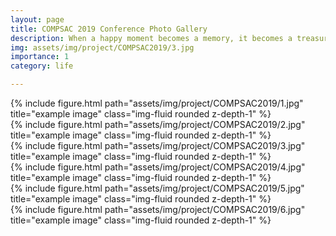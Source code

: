 ```yaml
---
layout: page
title: COMPSAC 2019 Conference Photo Gallery
description: When a happy moment becomes a memory, it becomes a treasure.
img: assets/img/project/COMPSAC2019/3.jpg
importance: 1
category: life

---
```


<div class="row">
    <div class="col-sm-12 mt-9 mt-md-0">
        {% include figure.html path="assets/img/project/COMPSAC2019/1.jpg" title="example image" class="img-fluid rounded z-depth-1" %}
    </div>
</div>

<div class="row">
    <div class="col-sm-12 mt-9 mt-md-0">
        {% include figure.html path="assets/img/project/COMPSAC2019/2.jpg" title="example image" class="img-fluid rounded z-depth-1" %}
    </div>
</div>

<div class="row">
    <div class="col-sm-12 mt-9 mt-md-0">
        {% include figure.html path="assets/img/project/COMPSAC2019/3.jpg" title="example image" class="img-fluid rounded z-depth-1" %}
    </div>
</div>

<div class="row">
    <div class="col-sm-12 mt-9 mt-md-0">
        {% include figure.html path="assets/img/project/COMPSAC2019/4.jpg" title="example image" class="img-fluid rounded z-depth-1" %}
    </div>
</div>

<div class="row">
    <div class="col-sm-12 mt-9 mt-md-0">
        {% include figure.html path="assets/img/project/COMPSAC2019/5.jpg" title="example image" class="img-fluid rounded z-depth-1" %}
    </div>
</div>

<div class="row">
    <div class="col-sm-12 mt-9 mt-md-0">
        {% include figure.html path="assets/img/project/COMPSAC2019/6.jpg" title="example image" class="img-fluid rounded z-depth-1" %}
    </div>
</div>